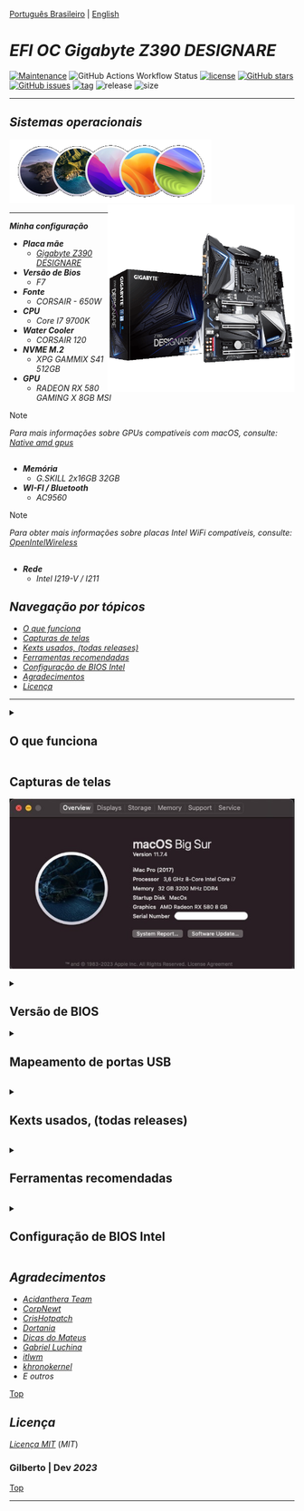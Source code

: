 [Português Brasileiro](https://github.com/Gilberto-Mascena/Z390-DESIGNARE/blob/main/README-pt_br.md) | [English](https://github.com/Gilberto-Mascena/Z390-DESIGNARE/blob/main/README.md)

# *EFI OC Gigabyte Z390 DESIGNARE*

[![Maintenance](https://img.shields.io/badge/Maintained%3F-yes-green.svg)](https://GitHub.com/Gilberto-Mascena/Z390-DESIGNARE)
![GitHub Actions Workflow Status](https://img.shields.io/github/actions/workflow/status/Gilberto-Mascena/Z390-DESIGNARE/.github%2Fworkflows%2Fbuild.yml)
[![license](https://img.shields.io/github/license/Gilberto-Mascena/Z390-DESIGNARE)](https://github.com/Gilberto-Mascena/Z390-DESIGNARE/blob/main/LICENSE.md)
[![GitHub stars](https://img.shields.io/github/stars/Gilberto-Mascena/Z390-DESIGNARE)](https://github.com/Gilberto-Mascena/Z390-DESIGNARE/stargazers)
[![GitHub issues](https://img.shields.io/github/issues/Gilberto-Mascena/Z390-DESIGNARE)](https://github.com/Gilberto-Mascena/Z390-DESIGNARE/issues)
[![tag](https://img.shields.io/github/v/release/Gilberto-Mascena/Z390-DESIGNARE?include_prereleases)](https://github.com/Gilberto-Mascena/Z390-DESIGNARE/releases)
![release](https://img.shields.io/github/release-date/Gilberto-Mascena/Z390-DESIGNARE)
![size](https://img.shields.io/github/repo-size/Gilberto-Mascena/Z390-DESIGNARE)

---

## *Sistemas operacionais*

<div align="left">
  <img src="./img/macos-full.png" alt="macos icons">
</div>

<div>
  <img align="right" src="./img/banner.png" alt="photo Z390-DESIGNARE" width="330">
</div>

---

_**Minha configuração**_

- _**Placa mãe**_
  - [*Gigabyte Z390 DESIGNARE*](https://www.gigabyte.com/br/Motherboard/Z390-DESIGNARE-rev-10#kf)
- _**Versão de Bios**_
  - *F7*
- _**Fonte**_
  - *CORSAIR - 650W*
- _**CPU**_
  - *Core I7 9700K*
- _**Water Cooler**_
  - *CORSAIR 120*
- _**NVME M.2**_
  - *XPG GAMMIX S41 512GB* 
- _**GPU**_
  - *RADEON RX 580 GAMING X 8GB MSI*
> [!NOTE]
> _Para mais informações sobre GPUs compatíveis com macOS, consulte: [Native amd gpus](https://dortania.github.io/GPU-Buyers-Guide/modern-gpus/amd-gpu.html#native-amd-gpus)_

##
- _**Memória**_
  - *G.SKILL 2x16GB 32GB*
- _**WI-FI / Bluetooth**_
  - *AC9560*
> [!NOTE]
> _Para obter mais informações sobre placas Intel WiFi compatíveis, consulte: [OpenIntelWireless](https://openintelwireless.github.io/itlwm/Compat)_

##
- _**Rede**_
  - *Intel I219-V / I211* 

<a name="ancora"></a>

## _Navegação por tópicos_
- [*O que funciona*](#ancora1)
- [*Capturas de telas*](#ancora2)
- [*Kexts usados, (todas releases)*](#ancora3)
- [*Ferramentas recomendadas*](#ancora4)
- [*Configuração de BIOS Intel*](#ancora5)
- [*Agradecimentos*](#ancora6)
- [*Licença* ](#ancora7)

---

<a id="ancora1"></a>

<details><summary><h2>O que funciona</h2></summary>

- [x] *Audio*
- [x] *Rede (ambas as portas)*
- [x] *WI-FI*
- [x] *Bluetooth*
- [x] *USB*
- [x] *Thunderbolt (Não há suporte [hot swap](https://pt.wikipedia.org/wiki/Hot_swapping), serão feitos testes)*
- [x] *Sleep*

[Top](#ancora)
</details>

<a id="ancora2"></a>

## Capturas de telas
 
![about this mac](./img/about.jpeg)

<details><summary><h2>Versão de BIOS</h2></summary>

![Bios](./img/Bios.jpeg)
</details>

<details><summary><h2>Mapeamento de portas USB</h2></summary>

![USB Mapping](./img/USBPorts.jpeg)

[Top](#ancora)
</details>

<a id="ancora3"></a>

<details><summary><h2>Kexts usados, (todas releases)</h2></summary>

- *[`WhateverGreen.kext`](https://github.com/acidanthera/WhateverGreen)*
- *[`Lilu.kext`](https://github.com/acidanthera/Lilu)*
- *[`VirtualSMC`](https://github.com/acidanthera/VirtualSMC), somente: `VirtualSMC.kext`, `SMCProcessor.kext` e `SMCSuperIO.kext`*
- *[`CpuTscSync.kext`](https://github.com/acidanthera/CpuTscSync)*
- *[`AppleALC.kext`](https://github.com/acidanthera/AppleALC)*
- *`USBMap.kext`*
- *[`AirportItlwm.kext`](https://github.com/OpenIntelWireless/itlwm/releases)*
- *[`BlueToolFixup.kext`](https://github.com/acidanthera/BrcmPatchRAM/releases)*
- *[`IntelBlueToothFirmware.kext`](https://github.com/OpenIntelWireless/IntelBluetoothFirmware/releases)*
- *[`IntelBTPatcher.kext`](https://github.com/OpenIntelWireless/IntelBluetoothFirmware/releases)*
- *[`IntelMausi.kext`](https://github.com/acidanthera/IntelMausi)*
- *[`SmallTreeIntel82576.kext`](https://github.com/khronokernel/SmallTree-I211-AT-patch/releases)*

[Top](#ancora)
</details>

<a id="ancora4"></a>

<details><summary><h2>Ferramentas recomendadas</h2></summary>

* Recomendação 1
  * *Use [`GenSMBIOS`](https://github.com/corpnewt/GenSMBIOS), para gerar novos seriais para seu SMBIOS a fim de evitar conflitos com iServices*
* Recomendação 2
  * *Use [`ProperTree`](https://github.com/corpnewt/ProperTree), para editar seu config.plist*     
* Recomendação 3
   * *Use [`USBMap`](https://github.com/corpnewt/USBMap), para mapear suas portas USB, a partir do OC 0.9.3, elas podem ser mapeadas com XHCIPortLimit habilitado em config.plist + [`USBInjectAll`](https://github.com/Sniki/OS-X-USB-Inject-All/releases)*
* Recomendação 4
  * *Extraia seu DSDT do Windows*
  * *Use [`SSDTTime`](https://github.com/corpnewt/SSDTTime), para gerar seus patches SSDT*    
* Recomendação 5
  * *Use [`MaciASL`](https://github.com/acidanthera/MaciASL), para compilar seus patches SSDT no mac*

[Top](#ancora)
</details>

<a id="ancora5"></a>

<details><summary><h2>Configuração de BIOS Intel</h2></summary>

- [*OpenCore Install Guide*](https://dortania.github.io/OpenCore-Install-Guide/config.plist/coffee-lake.html#intel-bios-settings)

[Top](#ancora)
</details>

<a id="ancora6"></a>

## *Agradecimentos*

- [*Acidanthera Team*](https://github.com/acidanthera)
- [*CorpNewt*](https://github.com/corpnewt)
- [*CrisHotpatch*](https://t.me/crishotpatch)
- [*Dortania*](https://dortania.github.io/OpenCore-Install-Guide/config.plist/coffee-lake.html#starting-point)
- [*Dicas do Mateus*](https://www.youtube.com/c/DicasdoMateus)
- [*Gabriel Luchina*](https://www.youtube.com/c/gabrielluchina)
- [*itlwm*](https://github.com/OpenIntelWireless/itlwm)
- [*khronokernel*](https://github.com/khronokernel/SmallTree-I211-AT-patch/releases)
- *E outros*

[Top](#ancora)

<a id="ancora7"></a>

## *Licença* 

[*Licença MIT*](LICENSE.md) (*MIT*)

### Gilberto | Dev _2023_ 

[Top](#ancora)

---